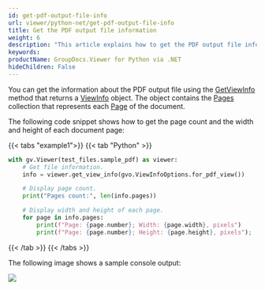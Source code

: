 ```yaml
---
id: get-pdf-output-file-info
url: viewer/python-net/get-pdf-output-file-info
title: Get the PDF output file information
weight: 6
description: "This article explains how to get the PDF output file information using Python with GroupDocs.Viewer for Python via .NET."
keywords: 
productName: GroupDocs.Viewer for Python via .NET
hideChildren: False
---
```


You can get the information about the PDF output file using the [GetViewInfo](https://reference.groupdocs.com/viewer/python-net/groupdocs.viewer/viewer/methods/getviewinfo) method that returns a [ViewInfo](https://reference.groupdocs.com/viewer/python-net/groupdocs.viewer.results/viewinfo) object. The object contains the [Pages](https://reference.groupdocs.com/viewer/python-net/groupdocs.viewer.results/viewinfo/pages/) collection that represents each [Page](https://reference.groupdocs.com/viewer/python-net/groupdocs.viewer.results/page/) of the document.

The following code snippet shows how to get the page count and the width and height of each document page:

{{< tabs "example1">}}
{{< tab "Python" >}}
```python
with gv.Viewer(test_files.sample_pdf) as viewer:
    # Get file information.
    info = viewer.get_view_info(gvo.ViewInfoOptions.for_pdf_view())

    # Display page count.
    print("Pages count:", len(info.pages))

    # Display width and height of each page.
    for page in info.pages:
        print(f"Page: {page.number}; Width: {page.width}, pixels")
        print(f"Page: {page.number}; Height: {page.height}, pixels");
```
{{< /tab >}}
{{< /tabs >}}

The following image shows a sample console output:

![](/viewer/python-net/images/get_pdf_output_file_info.png)
